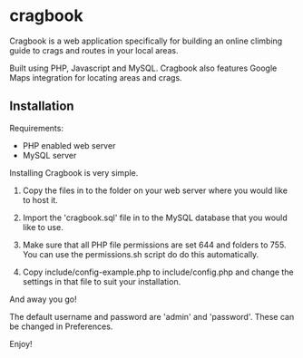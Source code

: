 # cragbook

Cragbook is a web application specifically for building an online climbing guide to crags and routes in your local areas.

Built using PHP, Javascript and MySQL. Cragbook also features Google Maps integration for locating areas and crags.

Installation
------------

Requirements:

* PHP enabled web server
* MySQL server

Installing Cragbook is very simple. 

1. Copy the files in to the folder on your web server where you would like to host it. 

2. Import the 'cragbook.sql' file in to the MySQL database that you would like to use.

3. Make sure that all PHP file permissions are set 644 and folders to 755. You can use the permissions.sh script do do this automatically.

4. Copy include/config-example.php to include/config.php and change the settings in that file to suit your installation.

And away you go!

The default username and password are 'admin' and 'password'. These can be changed in Preferences.

Enjoy!
